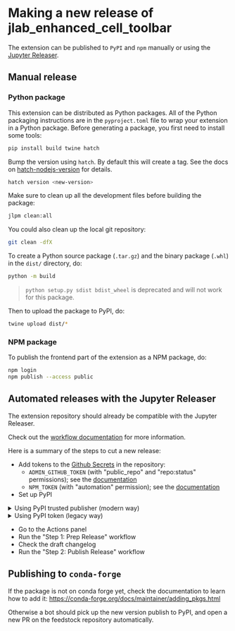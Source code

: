 # Making a new release of jlab_enhanced_cell_toolbar

The extension can be published to `PyPI` and `npm` manually or using the [Jupyter Releaser](https://github.com/jupyter-server/jupyter_releaser).

## Manual release

### Python package

This extension can be distributed as Python packages. All of the Python
packaging instructions are in the `pyproject.toml` file to wrap your extension in a
Python package. Before generating a package, you first need to install some tools:

```bash
pip install build twine hatch
```

Bump the version using `hatch`. By default this will create a tag.
See the docs on [hatch-nodejs-version](https://github.com/agoose77/hatch-nodejs-version#semver) for details.

```bash
hatch version <new-version>
```

Make sure to clean up all the development files before building the package:

```bash
jlpm clean:all
```

You could also clean up the local git repository:

```bash
git clean -dfX
```

To create a Python source package (`.tar.gz`) and the binary package (`.whl`) in the `dist/` directory, do:

```bash
python -m build
```

> `python setup.py sdist bdist_wheel` is deprecated and will not work for this package.

Then to upload the package to PyPI, do:

```bash
twine upload dist/*
```

### NPM package

To publish the frontend part of the extension as a NPM package, do:

```bash
npm login
npm publish --access public
```

## Automated releases with the Jupyter Releaser

The extension repository should already be compatible with the Jupyter Releaser.

Check out the [workflow documentation](https://jupyter-releaser.readthedocs.io/en/latest/get_started/making_release_from_repo.html) for more information.

Here is a summary of the steps to cut a new release:

-   Add tokens to the [Github Secrets](https://docs.github.com/en/actions/security-guides/encrypted-secrets) in the repository:
    -   `ADMIN_GITHUB_TOKEN` (with "public_repo" and "repo:status" permissions); see the [documentation](https://docs.github.com/en/authentication/keeping-your-account-and-data-secure/creating-a-personal-access-token)
    -   `NPM_TOKEN` (with "automation" permission); see the [documentation](https://docs.npmjs.com/creating-and-viewing-access-tokens)
-   Set up PyPI

<details><summary>Using PyPI trusted publisher (modern way)</summary>

-   Set up your PyPI project by [adding a trusted publisher](https://docs.pypi.org/trusted-publishers/adding-a-publisher/)
    -   The _workflow name_ is `publish-release.yml` and the _environment_ should be left blank.
-   Ensure the publish release job as `permissions`: `id-token : write` (see the [documentation](https://docs.pypi.org/trusted-publishers/using-a-publisher/))

</details>

<details><summary>Using PyPI token (legacy way)</summary>

-   If the repo generates PyPI release(s), create a scoped PyPI [token](https://packaging.python.org/guides/publishing-package-distribution-releases-using-github-actions-ci-cd-workflows/#saving-credentials-on-github). We recommend using a scoped token for security reasons.

-   You can store the token as `PYPI_TOKEN` in your fork's `Secrets`.

    -   Advanced usage: if you are releasing multiple repos, you can create a secret named `PYPI_TOKEN_MAP` instead of `PYPI_TOKEN` that is formatted as follows:

        ```text
        owner1/repo1,token1
        owner2/repo2,token2
        ```

        If you have multiple Python packages in the same repository, you can point to them as follows:

        ```text
        owner1/repo1/path/to/package1,token1
        owner1/repo1/path/to/package2,token2
        ```

</details>

-   Go to the Actions panel
-   Run the "Step 1: Prep Release" workflow
-   Check the draft changelog
-   Run the "Step 2: Publish Release" workflow

## Publishing to `conda-forge`

If the package is not on conda forge yet, check the documentation to learn how to add it: https://conda-forge.org/docs/maintainer/adding_pkgs.html

Otherwise a bot should pick up the new version publish to PyPI, and open a new PR on the feedstock repository automatically.
